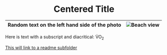 <h1 align="center"> Centered Title</h1>
  
   
|Random text on the left hand side of the photo   |![Beach view](https://th.bing.com/th/id/R.f96b21fd71b2e219b176ad7077b01588?rik=qqWYA5L6jcT60w&riu=http%3a%2f%2ftravel.home.sndimg.com%2fcontent%2fdam%2fimages%2ftravel%2ffullset%2f2014%2f12%2f4%2ftop-vacation-spots-cancun.jpg.rend.hgtvcom.966.725.jpeg&ehk=1LjPXrpmVbUrXCJhHVy8Kct%2bQd6LM6WRrRq0%2f3E1U1E%3d&risl=&pid=ImgRaw&r=0)|
|---------------|:---------------------------------------------------------------------------------------------------------------------------------------------------------------------------------------------------------------------------------------------------------------------------------------------------------------------------------------|
    
    
<p> Here is text with a subscript and diacritical: V&#775O<sub>2</sub> </p>
  

[This will link to a readme subfolder](/Imagesubfolder/readme4.md)
